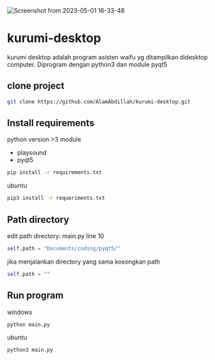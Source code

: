 ![Screenshot from 2023-05-01 16-33-48](https://user-images.githubusercontent.com/115331322/235435627-57f239ff-5a4d-4ded-ba48-12edde362a94.png)

# kurumi-desktop
kurumi desktop adalah program asisten waifu yg ditampilkan didesktop computer.
Diprogram dengan python3 dan module pyqt5

## clone project
```sh
git clone https://github.com/AlamAbdillah/kurumi-desktop.git
```

## Install requirements
python version >3
module
* playsound
* pyqt5
```sh
pip install -r requirements.txt
```
ubuntu
```sh
pip3 install -r requeriments.txt
```
## Path directory
edit path directory: main.py line 10 </br>
```python
self.path = "Documents/coding/pyqt5/"
```
jika menjalankan directory yang sama kosongkan path 
```python
self.path = ""
```

## Run program
windows
```sh
python main.py
```
ubuntu
```sh
python3 main.py
```
